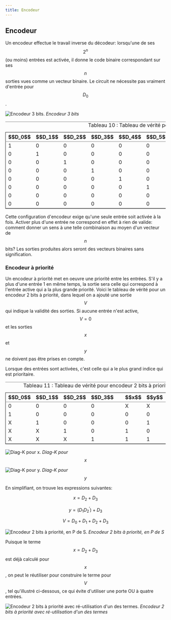 ```yaml
---
title: Encodeur
---
```



## Encodeur

Un encodeur effectue le travail inverse du décodeur: lorsqu'une de ses
$$2^n$$ (ou moins) entrées est activée, il donne le code binaire
correspondant sur ses $$n$$ sorties vues comme un vecteur binaire. Le
circuit ne nécessite pas vraiment d'entrée pour $$D_0$$.

![Encodeur 3 bits.]({{site.baseurl}}/img/encode1.svg "Encodeur 3 bits")
*Encodeur 3 bits*

<table id="orgf559945" border="2" cellspacing="0" cellpadding="6" rules="groups" frame="hsides">
<caption class="t-above"><span class="table-number">Tableau 10 :</span> Tableau de vérité pour l'encodeur 3 bits</caption>

<colgroup>
<col  class="org-right" />

<col  class="org-right" />

<col  class="org-right" />

<col  class="org-right" />

<col  class="org-right" />

<col  class="org-right" />

<col  class="org-right" />

<col  class="org-right" />

<col  class="org-left" />

<col  class="org-right" />

<col  class="org-right" />

<col  class="org-right" />
</colgroup>
<thead>
<tr>
<th scope="col" class="org-right">$$D_0$$</th>
<th scope="col" class="org-right">$$D_1$$</th>
<th scope="col" class="org-right">$$D_2$$</th>
<th scope="col" class="org-right">$$D_3$$</th>
<th scope="col" class="org-right">$$D_4$$</th>
<th scope="col" class="org-right">$$D_5$$</th>
<th scope="col" class="org-right">$$D_6$$</th>
<th scope="col" class="org-right">$$D_7$$</th>
<th scope="col" class="org-left">&#xa0;</th>
<th scope="col" class="org-right">$$x$$</th>
<th scope="col" class="org-right">$$y$$</th>
<th scope="col" class="org-right">$$z$$</th>
</tr>
</thead>

<tbody>
<tr>
<td class="org-right">1</td>
<td class="org-right">0</td>
<td class="org-right">0</td>
<td class="org-right">0</td>
<td class="org-right">0</td>
<td class="org-right">0</td>
<td class="org-right">0</td>
<td class="org-right">0</td>
<td class="org-left">&#xa0;</td>
<td class="org-right">0</td>
<td class="org-right">0</td>
<td class="org-right">0</td>
</tr>


<tr>
<td class="org-right">0</td>
<td class="org-right">1</td>
<td class="org-right">0</td>
<td class="org-right">0</td>
<td class="org-right">0</td>
<td class="org-right">0</td>
<td class="org-right">0</td>
<td class="org-right">0</td>
<td class="org-left">&#xa0;</td>
<td class="org-right">0</td>
<td class="org-right">0</td>
<td class="org-right">1</td>
</tr>


<tr>
<td class="org-right">0</td>
<td class="org-right">0</td>
<td class="org-right">1</td>
<td class="org-right">0</td>
<td class="org-right">0</td>
<td class="org-right">0</td>
<td class="org-right">0</td>
<td class="org-right">0</td>
<td class="org-left">&#xa0;</td>
<td class="org-right">0</td>
<td class="org-right">1</td>
<td class="org-right">0</td>
</tr>


<tr>
<td class="org-right">0</td>
<td class="org-right">0</td>
<td class="org-right">0</td>
<td class="org-right">1</td>
<td class="org-right">0</td>
<td class="org-right">0</td>
<td class="org-right">0</td>
<td class="org-right">0</td>
<td class="org-left">&#xa0;</td>
<td class="org-right">0</td>
<td class="org-right">1</td>
<td class="org-right">1</td>
</tr>


<tr>
<td class="org-right">0</td>
<td class="org-right">0</td>
<td class="org-right">0</td>
<td class="org-right">0</td>
<td class="org-right">1</td>
<td class="org-right">0</td>
<td class="org-right">0</td>
<td class="org-right">0</td>
<td class="org-left">&#xa0;</td>
<td class="org-right">1</td>
<td class="org-right">0</td>
<td class="org-right">0</td>
</tr>


<tr>
<td class="org-right">0</td>
<td class="org-right">0</td>
<td class="org-right">0</td>
<td class="org-right">0</td>
<td class="org-right">0</td>
<td class="org-right">1</td>
<td class="org-right">0</td>
<td class="org-right">0</td>
<td class="org-left">&#xa0;</td>
<td class="org-right">1</td>
<td class="org-right">0</td>
<td class="org-right">1</td>
</tr>


<tr>
<td class="org-right">0</td>
<td class="org-right">0</td>
<td class="org-right">0</td>
<td class="org-right">0</td>
<td class="org-right">0</td>
<td class="org-right">0</td>
<td class="org-right">1</td>
<td class="org-right">0</td>
<td class="org-left">&#xa0;</td>
<td class="org-right">1</td>
<td class="org-right">1</td>
<td class="org-right">0</td>
</tr>


<tr>
<td class="org-right">0</td>
<td class="org-right">0</td>
<td class="org-right">0</td>
<td class="org-right">0</td>
<td class="org-right">0</td>
<td class="org-right">0</td>
<td class="org-right">0</td>
<td class="org-right">1</td>
<td class="org-left">&#xa0;</td>
<td class="org-right">1</td>
<td class="org-right">1</td>
<td class="org-right">1</td>
</tr>
</tbody>
</table>

Cette configuration d'encodeur exige qu'une seule entrée soit
activée à la fois. Activer plus d'une entrée ne correspond en effet à
rien de valide: comment donner un sens à une telle combinaison au
moyen d'un vecteur de $$n$$ bits? Les sorties produites alors seront des
vecteurs binaires sans signification.


### Encodeur à priorité

Un encodeur à priorité met en oeuvre une priorité entre les
entrées. S'il y a plus d'une entrée 1 en même temps, la sortie sera
celle qui correspond à l'entrée active qui a la plus grande
priorité. Voici le tableau de vérité pour un encodeur 2 bits à priorité,
dans lequel on a ajouté une sortie $$V$$ qui indique la validité des
sorties. Si aucune entrée n'est active, $$V=0$$ et les sorties $$x$$
et $$y$$ ne doivent pas être prises en compte.

Lorsque des entrées sont activées, c'est celle qui a le plus grand
indice qui est prioritaire.

<table id="orga524708" border="2" cellspacing="0" cellpadding="6" rules="groups" frame="hsides">
<caption class="t-above"><span class="table-number">Tableau 11 :</span> Tableau de vérité pour encodeur 2 bits à priorité</caption>

<colgroup>
<col  class="org-left" />

<col  class="org-right" />

<col  class="org-right" />

<col  class="org-right" />

<col  class="org-left" />

<col  class="org-right" />

<col  class="org-right" />

<col  class="org-right" />
</colgroup>
<thead>
<tr>
<th scope="col" class="org-left">$$D_0$$</th>
<th scope="col" class="org-right">$$D_1$$</th>
<th scope="col" class="org-right">$$D_2$$</th>
<th scope="col" class="org-right">$$D_3$$</th>
<th scope="col" class="org-left">&#xa0;</th>
<th scope="col" class="org-right">$$x$$</th>
<th scope="col" class="org-right">$$y$$</th>
<th scope="col" class="org-right">$$V$$</th>
</tr>
</thead>

<tbody>
<tr>
<td class="org-left">0</td>
<td class="org-right">0</td>
<td class="org-right">0</td>
<td class="org-right">0</td>
<td class="org-left">&#xa0;</td>
<td class="org-right">X</td>
<td class="org-right">X</td>
<td class="org-right">0</td>
</tr>


<tr>
<td class="org-left">1</td>
<td class="org-right">0</td>
<td class="org-right">0</td>
<td class="org-right">0</td>
<td class="org-left">&#xa0;</td>
<td class="org-right">0</td>
<td class="org-right">0</td>
<td class="org-right">1</td>
</tr>


<tr>
<td class="org-left">X</td>
<td class="org-right">1</td>
<td class="org-right">0</td>
<td class="org-right">0</td>
<td class="org-left">&#xa0;</td>
<td class="org-right">0</td>
<td class="org-right">1</td>
<td class="org-right">1</td>
</tr>


<tr>
<td class="org-left">X</td>
<td class="org-right">X</td>
<td class="org-right">1</td>
<td class="org-right">0</td>
<td class="org-left">&#xa0;</td>
<td class="org-right">1</td>
<td class="org-right">0</td>
<td class="org-right">1</td>
</tr>


<tr>
<td class="org-left">X</td>
<td class="org-right">X</td>
<td class="org-right">X</td>
<td class="org-right">1</td>
<td class="org-left">&#xa0;</td>
<td class="org-right">1</td>
<td class="org-right">1</td>
<td class="org-right">1</td>
</tr>
</tbody>
</table>

![Diag-K pour x.]({{site.baseurl}}/img/kmap4foncencode_pri_x.svg "Diag-K pour $$x$$")
*Diag-K pour $$x$$*

![Diag-K pour y.]({{site.baseurl}}/img/kmap4foncencode_pri_y.svg "Diag-K pour $$y$$")
*Diag-K pour $$y$$*

En simplifiant, on trouve les expressions suivantes:

$$ x = D_2 + D_3 $$

$$ y = (D_1 D_2^\prime) + D_3 $$

$$ V = D_0 + D_1 + D_2 + D_3 $$

![Encodeur 2 bits à priorité, en P de S.]({{site.baseurl}}/img/encode_pri.svg "Encodeur 2 bits à priorité, en P de S")
*Encodeur 2 bits à priorité, en P de S*

Puisque le terme $$ x = D_2 + D_3 $$ est déjà calculé pour $$x$$, on
peut le réutiliser pour construire le terme pour $$V$$, tel
qu'illustré ci-dessous, ce qui évite d'utiliser une porte OU à quatre
entrées.

![Encodeur 2 bits à priorité avec ré-utilisation d'un des termes.]({{site.baseurl}}/img/encode_pri2.svg "Encodeur 2 bits à priorité")
*Encodeur 2 bits à priorité avec ré-utilisation d'un des termes*

